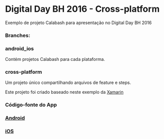 # Digital Day BH 2016 - Cross-platform

Exemplo de projeto Calabash para apresentação no Digital Day BH 2016

### Branches:

### android_ios 

Contém projetos Calabash para cada plataforma.

### cross-platform

Um projeto único compartilhando arquivos de feature e steps.

Este projeto foi criado baseado neste exemplo da [Xamarin](https://github.com/calabash/x-platform-example)

### Código-fonte do App
### [Android](https://github.com/fabianofranca/digitalday.git)
### [iOS](https://github.com/rodrigodias-us/digitalday.git)
